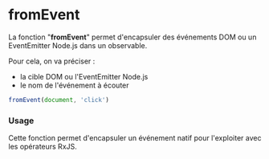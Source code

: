 # fromEvent
La fonction "**fromEvent**" permet d'encapsuler des événements DOM ou un EventEmitter Node.js 
dans un observable.

Pour cela, on va préciser :
- la cible DOM ou l'EventEmitter Node.js
- le nom de l'événement à écouter

```javascript
fromEvent(document, 'click')
```

### Usage

Cette fonction permet d'encapsuler un événement natif pour l'exploiter avec les opérateurs
RxJS.
